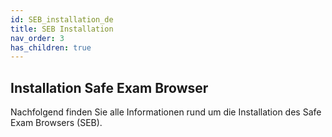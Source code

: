```yaml
---
id: SEB_installation_de
title: SEB Installation
nav_order: 3
has_children: true
---
```


## Installation Safe Exam Browser

Nachfolgend finden Sie alle Informationen rund um die Installation des Safe Exam Browsers (SEB).